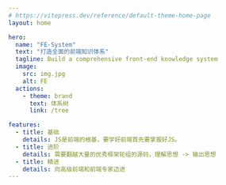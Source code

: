 ```yaml
---
# https://vitepress.dev/reference/default-theme-home-page
layout: home

hero:
  name: "FE-System"
  text: "打造全面的前端知识体系"
  tagline: Build a comprehensive front-end knowledge system
  image:
    src: img.jpg
    alt: FE
  actions:
    - theme: brand
      text: 体系树
      link: /tree

features:
  - title: 基础
    details: JS是前端的根基，要学好前端首先要掌握好JS。
  - title: 进阶
    details: 需要翻越大量的优秀框架轮组的源码，理解思想 -> 输出思想
  - title: 精进
    details: 向高级前端和前端专家迈进
---
```

